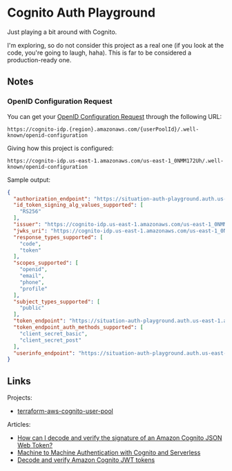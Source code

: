 # Cognito Auth Playground

Just playing a bit around with Cognito.

I'm exploring, so do not consider this project as a real one (if you look at the code, you're going to laugh, haha).
This is far to be considered a production-ready one.

## Notes

### OpenID Configuration Request

You can get your [OpenID Configuration Request](https://openid.net/specs/openid-connect-discovery-1_0.html#ProviderConfigurationRequest)
through the following URL:

    https://cognito-idp.{region}.amazonaws.com/{userPoolId}/.well-known/openid-configuration

Giving how this project is configured:

    https://cognito-idp.us-east-1.amazonaws.com/us-east-1_0NMM172Uh/.well-known/openid-configuration

Sample output:

```json
{
  "authorization_endpoint": "https://situation-auth-playground.auth.us-east-1.amazoncognito.com/oauth2/authorize",
  "id_token_signing_alg_values_supported": [
    "RS256"
  ],
  "issuer": "https://cognito-idp.us-east-1.amazonaws.com/us-east-1_0NMM172Uh",
  "jwks_uri": "https://cognito-idp.us-east-1.amazonaws.com/us-east-1_0NMM172Uh/.well-known/jwks.json",
  "response_types_supported": [
    "code",
    "token"
  ],
  "scopes_supported": [
    "openid",
    "email",
    "phone",
    "profile"
  ],
  "subject_types_supported": [
    "public"
  ],
  "token_endpoint": "https://situation-auth-playground.auth.us-east-1.amazoncognito.com/oauth2/token",
  "token_endpoint_auth_methods_supported": [
    "client_secret_basic",
    "client_secret_post"
  ],
  "userinfo_endpoint": "https://situation-auth-playground.auth.us-east-1.amazoncognito.com/oauth2/userInfo"
}
```

## Links

Projects:

- [terraform-aws-cognito-user-pool](https://github.com/mineiros-io/terraform-aws-cognito-user-pool)

Articles:

- [How can I decode and verify the signature of an Amazon Cognito JSON Web Token?](https://aws.amazon.com/premiumsupport/knowledge-center/decode-verify-cognito-json-token/)
- [Machine to Machine Authentication with Cognito and Serverless](https://aws-blog.de/2020/01/machine-to-machine-authentication-with-cognito-and-serverless.html)
- [Decode and verify Amazon Cognito JWT tokens](https://github.com/awslabs/aws-support-tools/blob/f8aba4d90a14301c639859877b85e6335d51dbad/Cognito/decode-verify-jwt/README.md)
